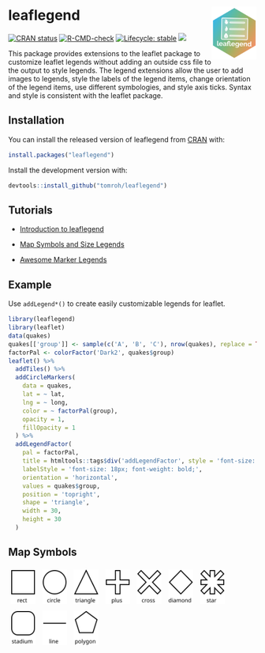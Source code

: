 # leaflegend <a href='https://leaflegend.roh.engineering'><img src='man/figures/logo.png' align="right" height="106" /></a>

<!-- badges: start -->
[![CRAN status](https://www.r-pkg.org/badges/version/leaflegend)](https://CRAN.R-project.org/package=leaflegend)
[![R-CMD-check](https://github.com/tomroh/leaflegend/workflows/R-CMD-check/badge.svg)](https://github.com/tomroh/leaflegend/actions)
[![Lifecycle: stable](https://img.shields.io/badge/lifecycle-stable-brightgreen.svg)](https://lifecycle.r-lib.org/articles/stages.html#stable)
[![](https://cranlogs.r-pkg.org/badges/grand-total/leaflegend?color=green)](https://cran.r-project.org/package=leaflegend)
<!-- badges: end -->

This package provides extensions to the leaflet package to 
customize leaflet legends without adding an outside css file to the output 
to style legends. The legend extensions allow the user to add images to 
legends, style the labels of the  legend items, change orientation of the 
legend items, use different symbologies, and style axis ticks. Syntax and
style is consistent with the leaflet package.

## Installation

You can install the released version of leaflegend from [CRAN](https://CRAN.R-project.org) with:

``` r
install.packages("leaflegend")
```

Install the development version with:

```r
devtools::install_github("tomroh/leaflegend")
```
## Tutorials

* [Introduction to leaflegend](https://roh.engineering/posts/2021/02/introduction-to-leaflegend/)

* [Map Symbols and Size Legends](https://roh.engineering/posts/2021/05/map-symbols-and-size-legends-for-leaflet/)

* [Awesome Marker Legends](https://roh.engineering/posts/2021/10/awesome-marker-legends-in-leaflet/)

## Example

Use `addLegend*()` to create easily customizable legends for leaflet.

``` r
library(leaflegend)
library(leaflet)
data(quakes)
quakes[['group']] <- sample(c('A', 'B', 'C'), nrow(quakes), replace = TRUE)
factorPal <- colorFactor('Dark2', quakes$group)
leaflet() %>%
  addTiles() %>%
  addCircleMarkers(
    data = quakes,
    lat = ~ lat,
    lng = ~ long,
    color = ~ factorPal(group),
    opacity = 1,
    fillOpacity = 1
  ) %>%
  addLegendFactor(
    pal = factorPal,
    title = htmltools::tags$div('addLegendFactor', style = 'font-size: 24px; color: red;'),
    labelStyle = 'font-size: 18px; font-weight: bold;',
    orientation = 'horizontal',
    values = quakes$group,
    position = 'topright',
    shape = 'triangle',
    width = 30,
    height = 30
  )
```

## Map Symbols


<img src="man/figures/rect.svg" alt="rect" width = 50 height = 70 style="margin: 5px;"></img>
<img src="man/figures/circle.svg" alt="circle" width = 50 height = 70 style="margin: 5px;"></img>
<img src="man/figures/triangle.svg" alt="triangle" width = 50 height = 70 style="margin: 5px;"></img>
<img src="man/figures/plus.svg" alt="plus" width = 50 height = 70 style="margin: 5px;"></img>
<img src="man/figures/cross.svg" alt="cross" width = 50 height = 70 style="margin: 5px;"></img>
<img src="man/figures/diamond.svg" alt="diamond" width = 50 height = 70 style="margin: 5px;"></img>
<img src="man/figures/star.svg" alt="star" width = 50 height = 70 style="margin: 5px;"></img>
<img src="man/figures/stadium.svg" alt="stadium" width = 50 height = 70 style="margin: 5px;"></img>
<img src="man/figures/line.svg" alt="line" width = 50 height = 70 style="margin: 5px;"></img>
<img src="man/figures/polygon.svg" alt="polygon" width = 50 height = 70 style="margin: 5px;"></img>
